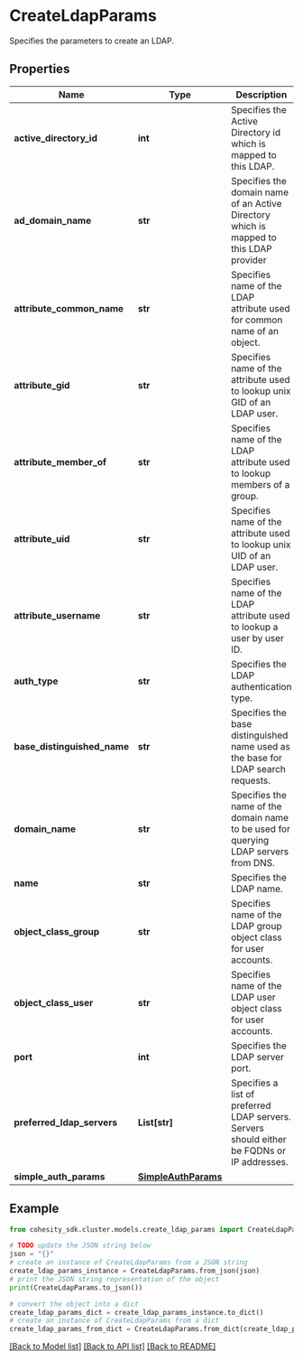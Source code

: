 # CreateLdapParams

Specifies the parameters to create an LDAP.

## Properties

Name | Type | Description | Notes
------------ | ------------- | ------------- | -------------
**active_directory_id** | **int** | Specifies the Active Directory id which is mapped to this LDAP. | [optional] 
**ad_domain_name** | **str** | Specifies the domain name of an Active Directory which is mapped to this LDAP provider | [optional] 
**attribute_common_name** | **str** | Specifies name of the LDAP attribute used for common name of an object. | [optional] 
**attribute_gid** | **str** | Specifies name of the attribute used to lookup unix GID of an LDAP user. | [optional] 
**attribute_member_of** | **str** | Specifies name of the LDAP attribute used to lookup members of a group. | [optional] 
**attribute_uid** | **str** | Specifies name of the attribute used to lookup unix UID of an LDAP user. | [optional] 
**attribute_username** | **str** | Specifies name of the LDAP attribute used to lookup a user by user ID. | [optional] 
**auth_type** | **str** | Specifies the LDAP authentication type. | 
**base_distinguished_name** | **str** | Specifies the base distinguished name used as the base for LDAP search requests. | 
**domain_name** | **str** | Specifies the name of the domain name to be used for querying LDAP servers from DNS. | [optional] 
**name** | **str** | Specifies the LDAP name. | 
**object_class_group** | **str** | Specifies name of the LDAP group object class for user accounts. | [optional] 
**object_class_user** | **str** | Specifies name of the LDAP user object class for user accounts. | [optional] 
**port** | **int** | Specifies the LDAP server port. | [optional] 
**preferred_ldap_servers** | **List[str]** | Specifies a list of preferred LDAP servers. Servers should either be FQDNs or IP addresses. | [optional] 
**simple_auth_params** | [**SimpleAuthParams**](SimpleAuthParams.md) |  | [optional] 

## Example

```python
from cohesity_sdk.cluster.models.create_ldap_params import CreateLdapParams

# TODO update the JSON string below
json = "{}"
# create an instance of CreateLdapParams from a JSON string
create_ldap_params_instance = CreateLdapParams.from_json(json)
# print the JSON string representation of the object
print(CreateLdapParams.to_json())

# convert the object into a dict
create_ldap_params_dict = create_ldap_params_instance.to_dict()
# create an instance of CreateLdapParams from a dict
create_ldap_params_from_dict = CreateLdapParams.from_dict(create_ldap_params_dict)
```
[[Back to Model list]](../README.md#documentation-for-models) [[Back to API list]](../README.md#documentation-for-api-endpoints) [[Back to README]](../README.md)


